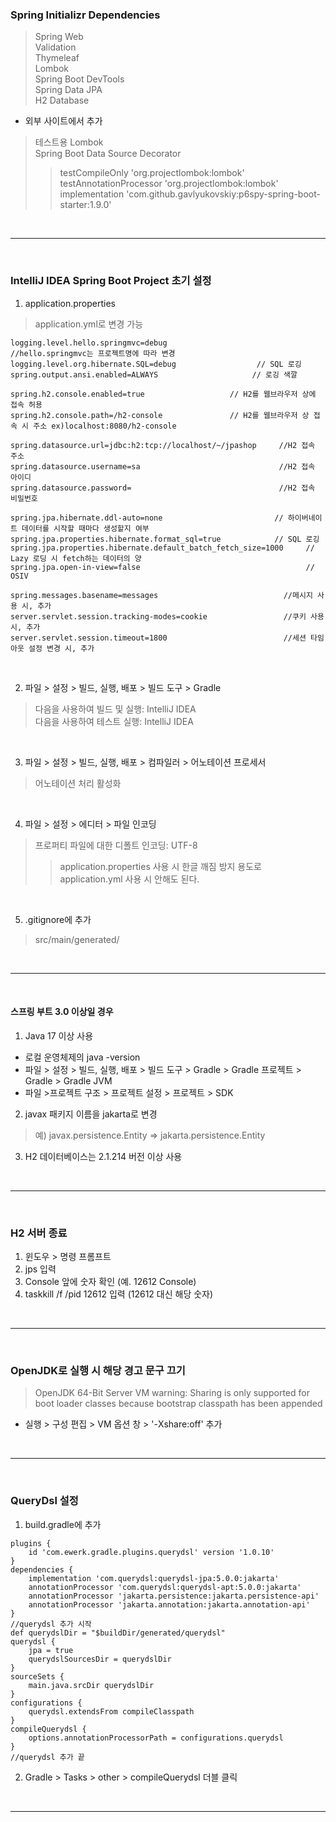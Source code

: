 ### Spring Initializr Dependencies  
> Spring Web  
> Validation  
> Thymeleaf  
> Lombok  
> Spring Boot DevTools  
> Spring Data JPA  
> H2 Database  
- 외부 사이트에서 추가  
> 테스트용 Lombok  
> Spring Boot Data Source Decorator  
>> testCompileOnly 'org.projectlombok:lombok'  
>> testAnnotationProcessor 'org.projectlombok:lombok'  
>> implementation 'com.github.gavlyukovskiy:p6spy-spring-boot-starter:1.9.0'  
<br>

---  
<br>

### IntelliJ IDEA Spring Boot Project 초기 설정  
1. application.properties
> application.yml로 변경 가능
```
logging.level.hello.springmvc=debug                    //hello.springmvc는 프로젝트명에 따라 변경
logging.level.org.hibernate.SQL=debug                  // SQL 로깅
spring.output.ansi.enabled=ALWAYS                     // 로깅 색깔

spring.h2.console.enabled=true                   // H2를 웹브라우저 상에 접속 허용
spring.h2.console.path=/h2-console               // H2를 웹브라우저 상 접속 시 주소 ex)localhost:8080/h2-console

spring.datasource.url=jdbc:h2:tcp://localhost/~/jpashop     //H2 접속 주소
spring.datasource.username=sa                               //H2 접속 아이디
spring.datasource.password=                                 //H2 접속 비밀번호

spring.jpa.hibernate.ddl-auto=none                         // 하이버네이트 데이터를 시작할 때마다 생성할지 여부
spring.jpa.properties.hibernate.format_sql=true            // SQL 로깅
spring.jpa.properties.hibernate.default_batch_fetch_size=1000     // Lazy 로딩 시 fetch하는 데이터의 양
spring.jpa.open-in-view=false                                     // OSIV

spring.messages.basename=messages                            //메시지 사용 시, 추가  
server.servlet.session.tracking-modes=cookie                 //쿠키 사용 시, 추가
server.servlet.session.timeout=1800                          //세션 타임아웃 설정 변경 시, 추가
```
<br>  

2. 파일 > 설정 > 빌드, 실행, 배포 > 빌드 도구 > Gradle   
> 다음을 사용하여 빌드 및 실행: IntelliJ IDEA  
> 다음을 사용하여 테스트 실행: IntelliJ IDEA
<br>

3. 파일 > 설정 > 빌드, 실행, 배포 > 컴파일러 > 어노테이션 프로세서
> 어노테이션 처리 활성화
<br>

4. 파일 > 설정 > 에디터 > 파일 인코딩    
> 프로퍼티 파일에 대한 디폴트 인코딩: UTF-8  
>> application.properties 사용 시 한글 깨짐 방지 용도로 application.yml 사용 시 안해도 된다.
<br>

5. .gitignore에 추가  
> src/main/generated/  
<br>

---
<br>  

#### 스프링 부트 3.0 이상일 경우  
1. Java 17 이상 사용
- 로컬 운영체제의 java -version
- 파일 > 설정 > 빌드, 실행, 배포 > 빌드 도구 > Gradle > Gradle 프로젝트 > Gradle > Gradle JVM   
- 파일 >프로젝트 구조 > 프로젝트 설정 > 프로젝트 > SDK  
  
2. javax 패키지 이름을 jakarta로 변경     
> 예) javax.persistence.Entity => jakarta.persistence.Entity  
  
3. H2 데이터베이스는 2.1.214 버전 이상 사용   
<br>

---
<br>  

### H2 서버 종료  
1. 윈도우 > 명령 프롬프트  
2. jps 입력  
3. Console 앞에 숫자 확인 (예. 12612 Console)  
4. taskkill /f /pid 12612 입력 (12612 대신 해당 숫자)  
<br>

---
<br>  

### OpenJDK로 실행 시 해당 경고 문구 끄기  
> OpenJDK 64-Bit Server VM warning: Sharing is only supported for boot loader classes because bootstrap classpath has been appended  
- 실행 > 구성 편집 > VM 옵션 창 > '-Xshare:off' 추가  
<br>

---
<br>  

### QueryDsl 설정
1. build.gradle에 추가
```
plugins {
	id 'com.ewerk.gradle.plugins.querydsl' version '1.0.10'
}
dependencies {
	implementation 'com.querydsl:querydsl-jpa:5.0.0:jakarta'
	annotationProcessor 'com.querydsl:querydsl-apt:5.0.0:jakarta'
	annotationProcessor 'jakarta.persistence:jakarta.persistence-api'
	annotationProcessor 'jakarta.annotation:jakarta.annotation-api'
}
//querydsl 추가 시작
def querydslDir = "$buildDir/generated/querydsl"
querydsl {
	jpa = true
	querydslSourcesDir = querydslDir
}
sourceSets {
	main.java.srcDir querydslDir
}
configurations {
	querydsl.extendsFrom compileClasspath
}
compileQuerydsl {
	options.annotationProcessorPath = configurations.querydsl
}
//querydsl 추가 끝
```
2. Gradle > Tasks > other > compileQuerydsl 더블 클릭
<br>

---
<br>  

